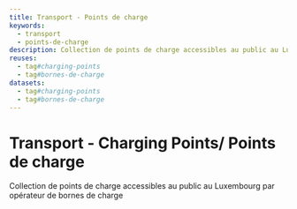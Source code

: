 ```yaml
---
title: Transport - Points de charge
keywords:
  - transport
  - points-de-charge
description: Collection de points de charge accessibles au public au Luxembourg par opérateur de bornes de charge
reuses:
  - tag#charging-points
  - tag#bornes-de-charge
datasets:
  - tag#charging-points
  - tag#bornes-de-charge
---
```

# Transport - Charging Points/ Points de charge

Collection de points de charge accessibles au public au Luxembourg par opérateur de bornes de charge
